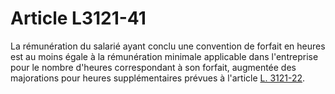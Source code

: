 # Article L3121-41

La rémunération du salarié ayant conclu une convention de forfait en heures est au moins égale à la rémunération minimale applicable dans l'entreprise pour le nombre d'heures correspondant à son forfait, augmentée des majorations pour heures supplémentaires prévues à l'article [L. 3121-22][1].

 [1]: /affichCodeArticle.do?cidTexte=LEGITEXT000006072050&idArticle=LEGIARTI000006902461&dateTexte=&categorieLien=cid